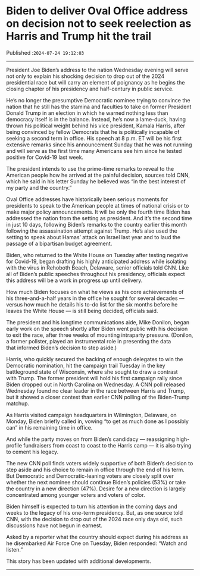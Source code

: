 # Biden to deliver Oval Office address on decision not to seek reelection as Harris and Trump hit the trail

Published :`2024-07-24 19:12:03`

---

President Joe Biden’s address to the nation Wednesday evening will serve not only to explain his shocking decision to drop out of the 2024 presidential race but will carry an element of poignancy as he begins the closing chapter of his presidency and half-century in public service.

He’s no longer the presumptive Democratic nominee trying to convince the nation that he still has the stamina and faculties to take on former President Donald Trump in an election in which he warned nothing less than democracy itself is in the balance. Instead, he’s now a lame-duck, having thrown his political weight behind his vice president, Kamala Harris, after being convinced by fellow Democrats that he is politically incapable of seeking a second term in office. His speech at 8 p.m. ET will be his first extensive remarks since his announcement Sunday that he was not running and will serve as the first time many Americans see him since he tested positive for Covid-19 last week.

The president intends to use the prime-time remarks to reveal to the American people how he arrived at the painful decision, sources told CNN, which he said in his letter Sunday he believed was “in the best interest of my party and the country.”

Oval Office addresses have historically been serious moments for presidents to speak to the American people at times of national crisis or to make major policy announcements. It will be only the fourth time Biden has addressed the nation from the setting as president. And it’s the second time in just 10 days, following Biden’s remarks to the country earlier this month following the assassination attempt against Trump. He’s also used the setting to speak about Hamas’ attack on Israel last year and to laud the passage of a bipartisan budget agreement.

Biden, who returned to the White House on Tuesday after testing negative for Covid-19, began drafting his highly anticipated address while isolating with the virus in Rehoboth Beach, Delaware, senior officials told CNN. Like all of Biden’s public speeches throughout his presidency, officials expect this address will be a work in progress up until delivery.

How much Biden focuses on what he views as his core achievements of his three-and-a-half years in the office he sought for several decades — versus how much he details his to-do list for the six months before he leaves the White House — is still being decided, officials said.

The president and his longtime communications aide, Mike Donilon, began early work on the speech shortly after Biden went public with his decision to exit the race, after three weeks of mounting intraparty pressure. (Donilon, a former pollster, played an instrumental role in presenting the data that informed Biden’s decision to step aside.)

Harris, who quickly secured the backing of enough delegates to win the Democratic nomination, hit the campaign trail Tuesday in the key battleground state of Wisconsin, where she sought to draw a contrast with Trump. The former president will hold his first campaign rally since Biden dropped out in North Carolina on Wednesday. A CNN poll released Wednesday found no clear leader in the race between Harris and Trump, but it showed a closer contest than earlier CNN polling of the Biden-Trump matchup.

As Harris visited campaign headquarters in Wilmington, Delaware, on Monday, Biden briefly called in, vowing “to get as much done as I possibly can” in his remaining time in office.

And while the party moves on from Biden’s candidacy — reassigning high-profile fundraisers from coast to coast to the Harris camp — it is also trying to cement his legacy.

The new CNN poll finds voters widely supportive of both Biden’s decision to step aside and his choice to remain in office through the end of his term. But Democratic and Democratic-leaning voters are closely split over whether the next nominee should continue Biden’s policies (53%) or take the country in a new direction (47%). Desire for a new direction is largely concentrated among younger voters and voters of color.

Biden himself is expected to turn his attention in the coming days and weeks to the legacy of his one-term presidency. But, as one source told CNN, with the decision to drop out of the 2024 race only days old, such discussions have not begun in earnest.

Asked by a reporter what the country should expect during his address as he disembarked Air Force One on Tuesday, Biden responded: “Watch and listen.”

This story has been updated with additional developments.

---

